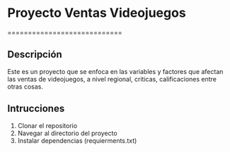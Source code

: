 # Proyecto Ventas Videojuegos
============================

## Descripción
Este es un proyecto que se enfoca en las variables y factores que afectan las ventas de videojuegos, a nivel regional, criticas, calificaciones entre otras cosas.

## Intrucciones
1. Clonar el repositorio
2. Navegar al directorio del proyecto
3. Instalar dependencias (requierments.txt)
 
